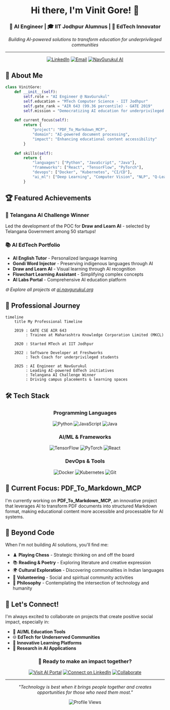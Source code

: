 <div align="center">
  
# Hi there, I'm Vinit Gore! 👋

### 🤖 AI Engineer | 🎓 IIT Jodhpur Alumnus | 🌟 EdTech Innovator

*Building AI-powered solutions to transform education for underprivileged communities*

---

[![LinkedIn](https://img.shields.io/badge/LinkedIn-0077B5?style=for-the-badge&logo=linkedin&logoColor=white)](https://www.linkedin.com/in/vinitgore/)
[![Email](https://img.shields.io/badge/Email-D14836?style=for-the-badge&logo=gmail&logoColor=white)](mailto:vinitgore1234@gmail.com)
[![NavGurukul AI](https://img.shields.io/badge/AI%20Portal-FF6B6B?style=for-the-badge&logo=artificial-intelligence&logoColor=white)](https://ai.navgurukul.org)

</div>

## 🚀 About Me

```python
class VinitGore:
    def __init__(self):
        self.role = "AI Engineer @ NavGurukul"
        self.education = "MTech Computer Science - IIT Jodhpur"
        self.gate_rank = "AIR 643 (99.36 percentile) - GATE 2019"
        self.mission = "Democratizing AI education for underprivileged youth"
        
    def current_focus(self):
        return {
            "project": "PDF_To_Markdown_MCP",
            "domain": "AI-powered document processing",
            "impact": "Enhancing educational content accessibility"
        }
    
    def skills(self):
        return {
            "languages": ["Python", "JavaScript", "Java"],
            "frameworks": ["React", "TensorFlow", "PyTorch"],
            "devops": ["Docker", "Kubernetes", "CI/CD"],
            "ai_ml": ["Deep Learning", "Computer Vision", "NLP", "Q-Learning"]
        }
```

## 🏆 Featured Achievements

### 🎯 **Telangana AI Challenge Winner**
Led the development of the POC for **Draw and Learn AI** - selected by Telangana Government among 50 startups!

### 📚 **AI EdTech Portfolio**
- **AI English Tutor** - Personalized language learning
- **Gondi Word Injector** - Preserving indigenous languages through AI
- **Draw and Learn AI** - Visual learning through AI recognition
- **Flowchart Learning Assistant** - Simplifying complex concepts
- **AI Labs Portal** - Comprehensive AI education platform

*🌐 Explore all projects at [ai.navgurukul.org](https://ai.navgurukul.org)*

## 💼 Professional Journey

```mermaid
timeline
    title My Professional Timeline
    
    2019 : GATE CSE AIR 643
         : Trainee at Maharashtra Knowledge Corporation Limited (MKCL)

    2020 : Started MTech at IIT Jodhpur
    
    2022 : Software Developer at Freshworks
         : Tech Coach for underprivileged students
    
    2025 : AI Engineer at NavGurukul
         : Leading AI-powered EdTech initiatives
         : Telangana AI Challenge Winner
         : Driving campus placements & learning spaces

```

## 🛠️ Tech Stack

<div align="center">

### Programming Languages
![Python](https://img.shields.io/badge/Python-3776AB?style=for-the-badge&logo=python&logoColor=white)
![JavaScript](https://img.shields.io/badge/JavaScript-F7DF1E?style=for-the-badge&logo=javascript&logoColor=black)
![Java](https://img.shields.io/badge/Java-ED8B00?style=for-the-badge&logo=java&logoColor=white)

### AI/ML & Frameworks
![TensorFlow](https://img.shields.io/badge/TensorFlow-FF6F00?style=for-the-badge&logo=tensorflow&logoColor=white)
![PyTorch](https://img.shields.io/badge/PyTorch-EE4C2C?style=for-the-badge&logo=pytorch&logoColor=white)
![React](https://img.shields.io/badge/React-20232A?style=for-the-badge&logo=react&logoColor=61DAFB)

### DevOps & Tools
![Docker](https://img.shields.io/badge/Docker-2496ED?style=for-the-badge&logo=docker&logoColor=white)
![Kubernetes](https://img.shields.io/badge/Kubernetes-326CE5?style=for-the-badge&logo=kubernetes&logoColor=white)
![Git](https://img.shields.io/badge/Git-F05032?style=for-the-badge&logo=git&logoColor=white)

</div>


## 🌟 Current Focus: PDF_To_Markdown_MCP

I'm currently working on **PDF_To_Markdown_MCP**, an innovative project that leverages AI to transform PDF documents into structured Markdown format, making educational content more accessible and processable for AI systems.

## 🎨 Beyond Code

When I'm not building AI solutions, you'll find me:

- ♟️ **Playing Chess** - Strategic thinking on and off the board
- 📚 **Reading & Poetry** - Exploring literature and creative expression  
- 🌍 **Cultural Exploration** - Discovering commonalities in Indian languages
- 🤝 **Volunteering** - Social and spiritual community activities
- 💭 **Philosophy** - Contemplating the intersection of technology and humanity

## 🤝 Let's Connect!

I'm always excited to collaborate on projects that create positive social impact, especially in:

- 🤖 **AI/ML Education Tools**
- 🌐 **EdTech for Underserved Communities** 
- 📱 **Innovative Learning Platforms**
- 🔬 **Research in AI Applications**

<div align="center">

### 🚀 Ready to make an impact together?

[![Visit AI Portal](https://img.shields.io/badge/🌟%20Explore%20AI%20Portal-ai.navgurukul.org-FF6B6B?style=for-the-badge)](https://ai.navgurukul.org)
[![Connect on LinkedIn](https://img.shields.io/badge/💼%20Connect%20on%20LinkedIn-blue?style=for-the-badge)](https://www.linkedin.com/in/vinitgore/)
[![Collaborate](https://img.shields.io/badge/🤝%20Let's%20Collaborate-green?style=for-the-badge)](mailto:vinitgore1234@gmail.com)

---

*"Technology is best when it brings people together and creates opportunities for those who need them most."*

![Profile Views](https://komarev.com/ghpvc/?username=Vinit-source&color=blueviolet&style=for-the-badge)

</div>
